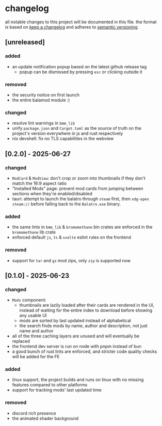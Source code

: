 <!-- markdownlint-disable line-length no-duplicate-heading -->
# changelog

all notable changes to this project will be documented in this file. the format is based on [keep a changelog](https://keepachangelog.com/en/1.1.0/) and adheres to [semantic versioning](https://semver.org/spec/v2.0.0.html).

## [unreleased]

### added

- an update notification popup based on the latest github release tag
  - popup can be dismissed by pressing `esc` or clicking outside it

### removed

- the security notice on first launch
- the entire balamod module :)

### changed

- resolve lint warnings in `bmm_lib`
- unify `package.json` and `Cargot.toml` as the source of truth on the project's version everywhere in js and rust respectively
- nix devshell: fix no TLS capabilities in the webview

## [0.2.0] - 2025-06-27

### changed

- `ModCard` & `ModView`: don't crop or zoom into thumbnails if they don't match the 16:9 aspect ratio
- "Installed Mods" page: prevent mod cards from jumping between sections when they're enabled/disabled
- tauri: attempt to launch the balatro through `steam` first, then `xdg-open steam://` before falling back to the `Balatro.exe` binary.

### added

- the same lints in `bmm_lib` & `bromomethane` bin crates are enforced in the `bromomethane` lib crate <!-- seriously rust, why are two files in the same directory considered two separate crates? -->
- enforced default `js`, `ts` & `svelte` eslint rules on the frontend

### removed

- support for `tar` and `gz` mod zips, only `zip` is supported now

## [0.1.0] - 2025-06-23

### changed

- `Mods` component:
  - thumbnails are lazily loaded after their cards are rendered in the UI, instead of waiting for the entire index to download before showing any usable UI
  - mods are sorted by last updated instead of alphabetical
  - the search finds mods by name, author and description, not just name and author
- all of the three caching layers are unused and will eventually be replaced
- the frontend dev server is run on node with pnpm instead of bun
- a good bunch of rust lints are enforced, and stricter code quality checks will be added for the FE

### added

- linux support, the project builds and runs on linux with no missing features compared to other platforms
- support for tracking mods' last updated time

### removed

- discord rich presence
- the animated shader background
